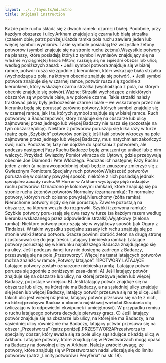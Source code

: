 ```yaml
---
layout: ../../layouts/md.astro
title: Original instruction
---
```


Każde pole ruchu składa się z dwóch ramek: czarnej i białej. Podobnie, przy każdym obszarze i ulicy Arkham znajduje się czarna lub białą strzałka (czasem obie, patrz poniżej).Każda ramka pola ruchu zawiera jeden lub więcej symboli wymiarów. Takie symbole posiadają też wszystkie żetony potworów (symbol znajduje się na stronie ruchu żetonu).Wszystkie potwory na planszy, które posiadają któryś z symboli wymiarów znajdujący się na właśnie wyciągniętej karcie Mitów, ruszają się na sąsiedni obszar lub ulicę według poniższych zasad: • Jeśli symbol potwora znajduje się w białej ramce, potwór rusza się zgodnie z kierunkiem, który wskazuje biała strzałka (wychodząca z pola, na którym obecnie znajduje się potwór). • Jeśli symbol potwora znajduje się w czarnej ramce, potwór rusza się zgodnie z kierunkiem, który wskazuje czarna strzałka (wychodząca z pola, na którym obecnie znajduje się potwór).Ważne: Strzałki wychodzące z niektórych obszarów są w połowie białe, a w połowie czarne. Takie strzałki należy traktować jakby były jednocześnie czarne i białe – we wskazanym przez nie kierunku będą się poruszać zarówno potwory, których symbol znajduje się w czarnej ramce, jak i te, których symbol znajduje się w białej ramce. Ruch potworów, a Badaczepotwór, który znajduje się na obszarze lub ulicy zajmowanej przez jednego lub więcej Badaczy nie rusza się (pozostaje na tym obszarze/ulicy). Niektóre z potworów poruszają się kilka razy w turze (patrz opis „Szybkich” potworów poniżej); jeśli taki potwór wkroczy na pole zajmowane przez jednego lub więcej Badaczy, musi natychmiast zakończyć swój ruch. Podczas tej fazy nie dojdzie do spotkania z potworem, ale podczas następnej Fazy Ruchu Badacze będą zmuszeni go unikać lub z nim walczyć. Przykład: Gwiezdny Pomiot wkracza do Uptown, gdzie przebywają obecnie Joe Diamond i Pete Włóczęga. Podczas ich następnej Fazy Ruchu jeden z nich (a najprawdopodobniej obaj) będzie zmuszony zmierzyć się z Gwiezdnym Pomiotem.Specjalny ruch potworówWiększość potworów porusza się w opisany powyżej sposób, niektóre z nich posiadają jednak specjalne zasady ruchu. W Horror w Arkham występuje pięć rodzajów ruchu potworów. Oznaczono je kolorowymi ramkami, które znajdują się po stronie ruchu żetonów potworów:Normalny (czarna ramka): To normalne potwory, których ruch opisano powyżej.Nieruchomy (żółta ramka): Nieruchome potwory nigdy się nie poruszają. Zawsze pozostają na obszarze, na którym weszły do rozgrywki. Szybki (czerwona ramka): Szybkie potwory poru-szają się dwa razy w turze (za każdym razem według kierunku wskazanego przez odpowiednie strzałki).Wyjątkowy (zielona ramka): Niektóre potwory poru-szają się w wyjątkowy sposób (jak Ogary z Tindalos). W takim wypadku specjalne zasady ich ruchu znajdują się po stronie walki żetonu potwora. Gracze powinni obrócić żeton na drugą stronę i zastosować się do jego treści. Latający (niebieska ramka): Latające potwory poruszają się w kierunku najbliższego Badacza znajdującego się na ulicy. Jeśli podczas danej tury nie dosięgną żadnego z Badaczy, przesuwają się na pole „Przestworzy”. Więcej na temat latających potworów można znaleźć w ramce „Potwory latające”. 11POTWORY LATAJĄCE Latające potwory zostały oznaczone niebieską ramką. Latający potwór porusza się zgodnie z poniższymi zasa-dami: A) Jeśli latający potwór znajduje się na obszarze lub ulicy, na której przebywa jeden lub więcej Badaczy, pozostaje w miejscu.B) Jeśli latający potwór znajduje się na obszarze lub ulicy, na której nie ma Badaczy, a na sąsiedniej ulicy znajduje się jeden lub więcej Badaczy, latający potwór przesuwa się na tę ulicę. Jeśli takich ulic jest więcej niż jedna, latający potwór przesuwa się na tę z nich, na której przebywa Badacz o obecnie najniższej wartości Skradania się (wliczając w to odpowiedni ekwipunek i umiejętności). W przypadku remisu o ruchu latającego potwora decyduje pierwszy gracz. C) Jeśli latający potwór znajduje się na obszarze lub ulicy, na której nie ma Badaczy, a na sąsiedniej ulicy również nie ma Badaczy, latający potwór przesuwa się na obszar „Przestworza” (patrz poniżej).PRZESTWORZAPrzestworza to specjalny obszar, który uważa się za pole ulicy sąsiadujące z każdą ulicą w Arkham. Latające potwory, które znajdują się w Przestworzach mogą opaść na Badaczy na dowolnej ulicy w Arkham. Należy zwrócić uwagę, że potwory, które znajdują się w Przestworzach nadal wliczają się do limitu potworów (patrz „Limity potworów i Peryferia” na str. 18).
